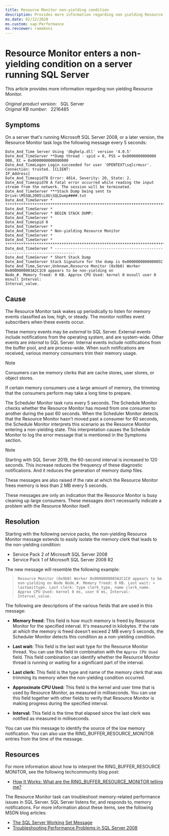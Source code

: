 ```yaml
---
title: Resource Monitor non-yielding condition
description: Provides more information regarding non yielding Resource Monitor..
ms.date: 02/12/2020
ms.custom: sap:Performance
ms.reviewer: ramakoni
---
```

# Resource Monitor enters a non-yielding condition on a server running SQL Server

This article provides more information regarding non yielding Resource Monitor.

_Original product version:_ &nbsp; SQL Server  
_Original KB number:_ &nbsp; 2216485

## Symptoms

On a server that's running Microsoft SQL Server 2008, or a later version, the Resource Monitor task logs the following message every 5 seconds:

```console
Date_And_Time Server Using 'dbghelp.dll' version '4.0.5'
Date_And_TimeServer **Dump thread - spid = 0, PSS = 0x0000000000000
000, EC = 0x0000000000000000
Date_And_TimeLogon Login succeeded for user 'OPENTEXT\sqlcrmusr'. Connection: trusted. [CLIENT:
IP_Address]
Date_And_Timespid78 Error: 4014, Severity: 20, State: 2.
Date_And_Timespid78 A fatal error occurred while reading the input stream from the network. The session will be terminated.
Date_And_TimeServer ***Stack Dump being sent to Drive:\MSSQL2005\LOG\SQLDump####.txt
Date_And_TimeServer * *******************************************************************************
Date_And_TimeServer *
Date_And_TimeServer * BEGIN STACK DUMP:
Date_And_TimeServer *
Date_And_Timespid 0
Date_And_TimeServer *
Date_And_TimeServer * Non-yielding Resource Monitor
Date_And_TimeServer *
Date_And_TimeServer * *******************************************************************************
Date_And_TimeServer * -------------------------------------------------------------------------------
Date_And_TimeServer * Short Stack Dump
Date_And_TimeServer Stack Signature for the dump is 0x000000000000005C
Date_And_Time,Server,Unknown,Resource Monitor (0x9b0) Worker 0x0000000003A2C1C0 appears to be non-yielding on
Node_#. Memory freed: 0 KB. Approx CPU Used: kernel 0 msnull user 0 msnull Interval:
Interval_value.
```

## Cause

The Resource Monitor task wakes up periodically to listen for memory events classified as low, high, or steady. The monitor notifies event subscribers when these events occur.

These memory events may be _external_ to SQL Server. External events include notifications from the operating system, and are system-wide. Other events are _internal_ to SQL Server. Internal events include notifications from the buffer pool, and are process-wide. When such notifications are received, various memory consumers trim their memory usage.

> [!NOTE]
> Consumers can be memory clerks that are cache stores, user stores, or object stores.

If certain memory consumers use a large amount of memory, the trimming that the consumers perform may take a long time to prepare.

The Scheduler Monitor task runs every 5 seconds. The Schedule Monitor checks whether the Resource Monitor has moved from one consumer to another during the past 60 seconds. When the Scheduler Monitor detects that the Resource Monitor hasn't moved past a consumer for 60 seconds, the Schedule Monitor interprets this scenario as the Resource Monitor entering a non-yielding state. This interpretation causes the Schedule Monitor to log the error message that is mentioned in the Symptoms section.

> [!NOTE]
> Starting with SQL Server 2019, the 60-second interval is increased to 120 seconds. This increase reduces the frequency of these diagnostic notifications. And it reduces the generation of memory dump files.

These messages are also raised if the rate at which the Resource Monitor frees memory is less than 2 MB every 5 seconds.

These messages are only an indication that the Resource Monitor is busy cleaning up large consumers. These messages don't necessarily indicate a problem with the Resource Monitor itself.

## Resolution

Starting with the following service packs, the non-yielding Resource Monitor message extends to easily isolate the memory clerk that leads to the non-yielding condition:

- Service Pack 2 of Microsoft SQL Server 2008
- Service Pack 1 of Microsoft SQL Server 2008 R2

The new message will resemble the following example:

> `Resource Monitor (0x9b0) Worker 0x0000000003A2C1C0 appears to be non-yielding on Node Node_#. Memory freed: 0 KB. Last wait: > lastwaittype. Last clerk: type clerk_type, name clerk_name. Approx CPU Used: kernel 0 ms, user 0 ms, Interval: Interval_value.`

The following are descriptions of the various fields that are used in this message:

- **Memory freed:** This field is how much memory is freed by Resource Monitor for the specified interval. It's measured in kilobytes. If the rate at which the memory is freed doesn't exceed 2 MB every 5 seconds, the Scheduler Monitor detects this condition as a non-yielding condition.

- **Last wait:** This field is the last wait type for the Resource Monitor thread. You can use this field in combination with the `Approx CPU Used` field. This field combination can identify whether the Resource Monitor thread is running or waiting for a significant part of the interval.

- **Last clerk:** This field is the type and name of the memory clerk that was trimming its memory when the non-yielding condition occurred.

- **Approximate CPU Used:** This field is the kernel and user time that is used by Resource Monitor, as measured in milliseconds. You can use this field together with other fields to verify that Resource Monitor is making progress during the specified interval.

- **Interval:** This field is the time that elapsed since the last clerk was notified as measured in milliseconds.

You can use this message to identify the source of the low memory notification. You can also use the RING_BUFFER_RESOURCE_MONITOR entries from the time of the message.

## Resources

For more information about how to interpret the RING_BUFFER_RESOURCE MONITOR, see the following techcommunity blog post:

- [How It Works: What are the RING_BUFFER_RESOURCE_MONITOR telling me?](https://techcommunity.microsoft.com/t5/sql-server-support/how-it-works-what-are-the-ring-buffer-resource-monitor-telling/ba-p/315837)

The Resource Monitor task can troubleshoot memory-related performance issues in SQL Server. SQL Server listens for, and responds to, memory notifications. For more information about these items, see the following MSDN blog articles:

- [The SQL Server Working Set Message](https://techcommunity.microsoft.com/t5/sql-server-support/the-sql-server-working-set-message/ba-p/315418)
- [Troubleshooting Performance Problems in SQL Server 2008](/previous-versions/sql/sql-server-2008/dd672789(v=sql.100))
